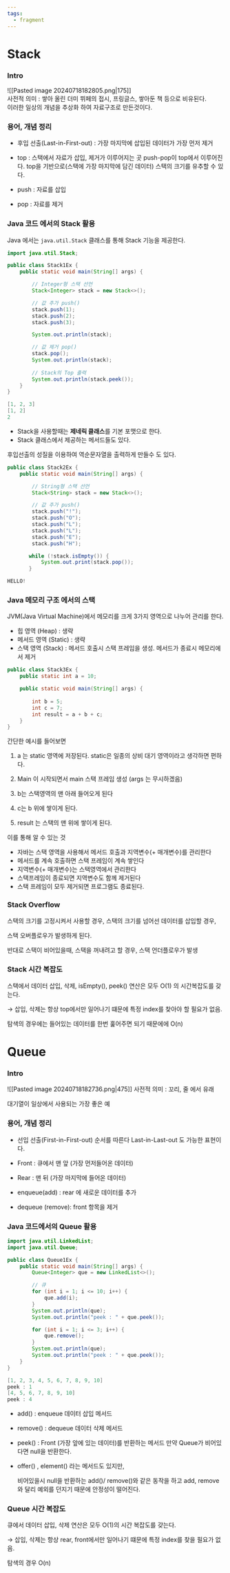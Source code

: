 ```yaml
---
tags:
  - fragment
---
```

# Stack

### Intro

![[Pasted image 20240718182805.png|175]] \
사전적 의미 : 쌓아 올린 더미
뷔페의 접시, 프링글스, 쌓아둔 책 등으로 비유된다.\
이러한 일상의 개념을 추상화 하여 자료구조로 만든것이다.

### 용어, 개념 정리

- 후입 선출(Last-in-First-out) : 가장 마지막에 삽입된 데이터가 가장 먼저 제거

- top : 스택에서 자료가 삽입, 제거가 이루어지는 곳 push-pop이 top에서 이루어진다. top을 기반으로(스택에 가장 마지막에 담긴 데이터) 스택의 크기를 유추할 수 있다.

- push : 자료를 삽입

- pop : 자료를 제거

### Java 코드 에서의 Stack 활용

Java 에서는 `java.util.Stack` 클래스를 통해 Stack 기능을 제공한다.

```java
import java.util.Stack;

public class Stack1Ex {
    public static void main(String[] args) {

        // Integer형 스택 선언
        Stack<Integer> stack = new Stack<>();

        // 값 추가 push()
        stack.push(1);
        stack.push(2);
        stack.push(3);

        System.out.println(stack);

        // 값 제거 pop()
        stack.pop();
        System.out.println(stack);
        
        // Stack의 Top 출력 
        System.out.println(stack.peek());
    }
}
```

```java
[1, 2, 3]
[1, 2]
2
```

- Stack을 사용할때는 **제네릭 클래스**를 기본 포맷으로 한다.
- Stack 클래스에서 제공하는 메서드들도 있다.

후입선출의 성질을 이용하여 역순문자열을 출력하게 만들수 도 있다.

```java
public class Stack2Ex {
    public static void main(String[] args) {

        // String형 스택 선언
        Stack<String> stack = new Stack<>();

        // 값 추가 push()
        stack.push("!");
        stack.push("O");
        stack.push("L");
        stack.push("L");
        stack.push("E");
        stack.push("H");

       while (!stack.isEmpty()) {
           System.out.print(stack.pop());
       }
```

```java
HELLO!
```

### Java 메모리 구조 에서의 스택

JVM(Java Virtual Machine)에서 메모리를 크게 3가지 영역으로 나누어 관리를 한다.

- 힙 영역 (Heap) : 생략
- 메서드 영역 (Static) : 생략
- 스택 영역 (Stack) : 메서드 호출시 스택 프레임을 생성. 메서드가 종료시 메모리에서 제거

```java
public class Stack3Ex {
    public static int a = 10;

    public static void main(String[] args) {
        
        int b = 5;
        int c = 7;
        int result = a + b + c;
    }
}
```

간단한 예시를 들어보면

1. a 는 static 영역에 저장된다. static은 일종의 상비 대기 영역이라고 생각하면 편하다.

2. Main 이 시작되면서 main 스택 프레임 생성 (args 는 무시하겠음)

3. b는 스택영역의 맨 아래 들어오게 된다

4. c는 b 위에 쌓이게 된다.

5. result 는 스택의 맨 위에 쌓이게 된다.

이를 통해 알 수 있는 것

- 자바는 스택 영역을 사용해서 메서드 호출과 지역변수(+ 매개변수)를 관리한다
- 메서드를 계속 호출하면 스택 프레임이 계속 쌓인다
- 지역변수(+ 매개변수)는 스택영역에서 관리한다
- 스택프레임이 종료되면 지역변수도 함께 제거된다
- 스택 프레임이 모두 제거되면 프로그램도 종료된다.

### Stack Overflow

스택의 크기를 고정시켜서 사용할 경우, 스택의 크기를 넘어선 데이터를 삽입할 경우,

스택 오버플로우가 발생하게 된다.

반대로 스택이 비어있을때, 스택을 꺼내려고 할 경우, 스택 언더플로우가 발생

### Stack 시간 복잡도

스택에서 데이터 삽입, 삭제, isEmpty(), peek() 연산은 모두 O(1) 의 시간복잡도를 갖는다.

→ 삽입, 삭제는 항상 top에서만 일어나기 떄문에 특정 index를 찾아야 할 필요가 없음.

탐색의 경우에는 들어있는 데이터를 한번 훑어주면 되기 때문에에 O(n)

# Queue

### Intro
![[Pasted image 20240718182736.png|475]]
사전적 의미 : 꼬리, 줄 에서 유래

대기열이 일상에서 사용되는 가장 좋은 예

### 용어, 개념 정리

- 선입 선출(First-in-First-out) 순서를 따른다 Last-in-Last-out 도 가능한 표현이다.

- Front : 큐에서 맨 앞 (가장 먼저들어온 데이터)

- Rear : 맨 뒤 (가장 마지막에 들어온 데이터)

- enqueue(add) : rear 에 새로운 데이터를 추가

- dequeue (remove): front 항목을 제거

### Java 코드에서의 Queue 활용

```java
import java.util.LinkedList;
import java.util.Queue;

public class Queue1Ex {
    public static void main(String[] args) {
        Queue<Integer> que = new LinkedList<>();

        // 큐
        for (int i = 1; i <= 10; i++) {
            que.add(i);
        }
        System.out.println(que);
        System.out.println("peek : " + que.peek());

        for (int i = 1; i <= 3; i++) {
            que.remove();
        }
        System.out.println(que);
        System.out.println("peek : " + que.peek());
    }
}
```

```java
[1, 2, 3, 4, 5, 6, 7, 8, 9, 10]
peek : 1
[4, 5, 6, 7, 8, 9, 10]
peek : 4
```

- add() : enqueue 데이터 삽입 메서드

- remove() : dequeue 데이터 삭제 메서드

- peek() : Front (가장 앞에 있는 데이터)를 반환하는 메서드 만약 Queue가 비어있다면 null을 반환한다.

- offer() , element() 라는 메서드도 있지만,

  비어있을시 null을 반환하는 add()/ remove()와 같은 동작을 하고 add, remove와 달리 예외를 던지기 때문에 안정성이 떨어진다.

### Queue 시간 복잡도

큐에서 데이터 삽입, 삭제 연산은 모두 O(1)의 시간 복잡도를 갖는다.

→ 삽입, 삭제는 항상 rear, front에서만 일어나기 떄문에 특정 index를 찾을 필요가 없음.

탐색의 경우 O(n)